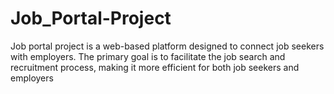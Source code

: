# Job_Portal-Project
Job portal project is a web-based platform designed to connect job seekers with employers. The primary goal is to facilitate the job search and recruitment process, making it more efficient for both job seekers and employers
